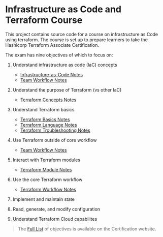 # Infrastructure as Code and Terraform Course

This project contains source code for a course on infrastructure as Code using
terraform. The course is set up to prepare learners to take the Hashicorp Terraform
Associate Certification.

The exam has nine objectives of which to focus on:

1. Understand infrastructure as code (IaC) concepts
    - [Infrastructure-as-Code Notes](./infrastructure-as-code/README.md)
    - [Team Workflow Notes](./team-workflow/README.md)

2. Understand the purpose of Terraform (vs other IaC)
    - [Terraform Concepts Notes](./terraform-concepts/README.md)

3. Understand Terraform basics
    - [Terraform Basics Notes](./terraform-basics/README.md)
    - [Terraform Language Notes](./terraform-language/README.md)
    - [Terraform Troubleshooting Notes](./troubleshooting/README.md)

4. Use Terraform outside of core workflow
    - [Team Workflow Notes](./team-workflow/README.md)

5. Interact with Terraform modules
    - [Terraform Module Notes](./terraform-modules/README.md)

6. Use the core Terraform workflow
    - [Terraform Workflow Notes](./terraform-workflow/README.md)

7. Implement and maintain state

8. Read, generate, and modify configuration

9. Understand Terraform Cloud capabilites

> The [Full List](https://www.hashicorp.com/certification/terraform-associate) of
> objectives is available on the Certification website.



